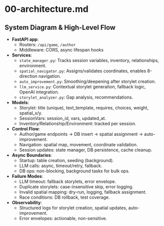 # 00-architecture.md

## System Diagram & High-Level Flow

- **FastAPI app**:  
  - Routers: `/api/game`, `/author`
  - Middleware: CORS, async lifespan hooks
- **Services**:  
  - `state_manager.py`: Tracks session variables, inventory, relationships, environment.
  - `spatial_navigator.py`: Assigns/validates coordinates, enables 8-direction navigation.
  - `auto_improvement.py`: Smoothing/deepening after storylet creation.
  - `llm_service.py`: Contextual storylet generation, fallback logic, OpenAI integration.
  - `storylet_analyzer.py`: Gap analysis, recommendations.
- **Models**:  
  - Storylet: title (unique), text_template, requires, choices, weight, spatial_x/y.
  - SessionVars: session_id, vars, updated_at.
  - Inventory/Relationship/Environment: tracked per session.
- **Control Flow**:
  - Author/game endpoints → DB insert → spatial assignment → auto-improvement.
  - Navigation: spatial map, movement, coordinate validation.
  - Session updates: state manager, DB persistence, cache cleanup.
- **Async Boundaries**:
  - Startup: table creation, seeding (background).
  - LLM calls: async, timeout/retry, fallback.
  - DB ops: non-blocking, background tasks for bulk ops.
- **Failure Modes**:
  - LLM timeout: fallback storylets, error envelope.
  - Duplicate storylets: case-insensitive skip, error logging.
  - Invalid spatial mapping: dry-run, logging, fallback assignment.
  - Race conditions: DB rollback, test coverage.
- **Observability**:
  - Structured logs for storylet creation, spatial updates, auto-improvement.
  - Error envelopes: actionable, non-sensitive.
